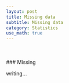 ```yaml
---
layout: post
title: Missing data
subtitle: Missing data
category: Statistics
use_math: true
---
```


<br>
<br>
### Missing

writing...
